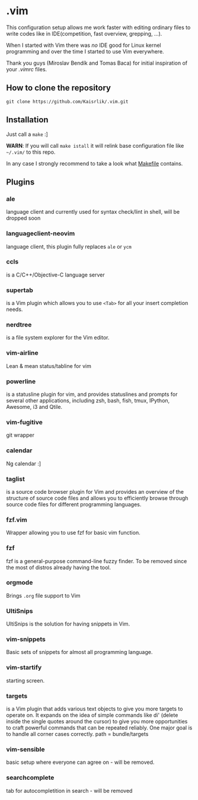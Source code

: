 .vim
====

This configuration setup allows me work faster with editing ordinary files to
write codes like in IDE(competition, fast overview, grepping, ...).

When I started with Vim there was *no* IDE good for Linux kernel programming and
over the time I started to use Vim everywhere.

Thank you guys (Miroslav Bendík and Tomas Baca) for initial inspiration of
your *.vimrc* files.

## How to clone the repository

    git clone https://github.com/Kaisrlik/.vim.git

## Installation

Just call a `make` :]

**WARN**: If you will call `make istall` it will relink base configuration file
like `~/.vim/` to this repo.

In any case I strongly recommend to take a look what [Makefile](Makefile) contains.

## Plugins

### ale

language client and currently used for syntax check/lint in shell, will be dropped soon

### languageclient-neovim

language client, this plugin fully replaces `ale` or `ycm`

### ccls

is a C/C++/Objective-C language server

### supertab

is a Vim plugin which allows you to use `<Tab>` for all your insert completion needs.

### nerdtree

is a file system explorer for the Vim editor.

### vim-airline

Lean & mean status/tabline for vim

### powerline

is a statusline plugin for vim, and provides statuslines and prompts for several
other applications, including zsh, bash, fish, tmux, IPython, Awesome, i3 and
Qtile.

### vim-fugitive

git wrapper

### calendar

Ng calendar :]

### taglist

is a source code browser plugin for Vim and provides an overview of the
structure of source code files and allows you to efficiently browse through
source code files for different programming languages.

### fzf.vim

Wrapper allowing you to use fzf for basic vim function.

### fzf

fzf is a general-purpose command-line fuzzy finder. To be removed since the
most of distros already having the tool.

### orgmode

Brings `.org` file support to Vim

### UltiSnips

UltiSnips is the solution for having snippets in Vim.

### vim-snippets

Basic sets of snippets for almost all programming language.

### vim-startify

starting screen.

### targets

is a Vim plugin that adds various text objects to give you more targets to
operate on. It expands on the idea of simple commands like di' (delete inside
the single quotes around the cursor) to give you more opportunities to craft
powerful commands that can be repeated reliably. One major goal is to handle all
corner cases correctly.  path = bundle/targets

### vim-sensible

basic setup where everyone can agree on - will be removed.

### searchcomplete

tab for autocompletition in search - will be removed
